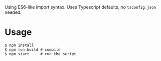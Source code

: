 Using ES6-like import syntax.
Uses Typescript defaults, no `tsconfig.json` needed.

# Usage
```
$ npm install
$ npm run build # compile
$ npm start     # run the script
